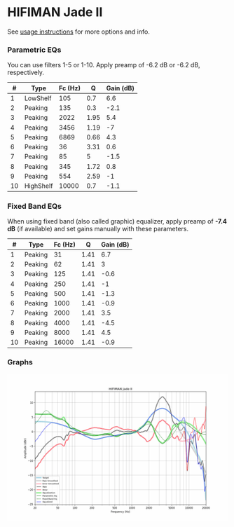 # HIFIMAN Jade II
See [usage instructions](https://github.com/jaakkopasanen/AutoEq#usage) for more options and info.

### Parametric EQs
You can use filters 1-5 or 1-10. Apply preamp of -6.2 dB or -6.2 dB, respectively.

|   # | Type      |   Fc (Hz) |    Q |   Gain (dB) |
|-----|-----------|-----------|------|-------------|
|   1 | LowShelf  |       105 | 0.7  |         6.6 |
|   2 | Peaking   |       135 | 0.3  |        -2.1 |
|   3 | Peaking   |      2022 | 1.95 |         5.4 |
|   4 | Peaking   |      3456 | 1.19 |        -7   |
|   5 | Peaking   |      6869 | 0.66 |         4.3 |
|   6 | Peaking   |        36 | 3.31 |         0.6 |
|   7 | Peaking   |        85 | 5    |        -1.5 |
|   8 | Peaking   |       345 | 1.72 |         0.8 |
|   9 | Peaking   |       554 | 2.59 |        -1   |
|  10 | HighShelf |     10000 | 0.7  |        -1.1 |

### Fixed Band EQs
When using fixed band (also called graphic) equalizer, apply preamp of **-7.4 dB** (if available) and set gains manually with these parameters.

|   # | Type    |   Fc (Hz) |    Q |   Gain (dB) |
|-----|---------|-----------|------|-------------|
|   1 | Peaking |        31 | 1.41 |         6.7 |
|   2 | Peaking |        62 | 1.41 |         3   |
|   3 | Peaking |       125 | 1.41 |        -0.6 |
|   4 | Peaking |       250 | 1.41 |        -1   |
|   5 | Peaking |       500 | 1.41 |        -1.3 |
|   6 | Peaking |      1000 | 1.41 |        -0.9 |
|   7 | Peaking |      2000 | 1.41 |         3.5 |
|   8 | Peaking |      4000 | 1.41 |        -4.5 |
|   9 | Peaking |      8000 | 1.41 |         4.5 |
|  10 | Peaking |     16000 | 1.41 |        -0.9 |

### Graphs
![](./HIFIMAN%20Jade%20II.png)
